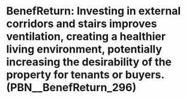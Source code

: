 # BenefReturn: __Investing in external corridors and stairs improves ventilation, creating a healthier living environment, potentially increasing the desirability of the property for tenants or buyers.__ (PBN__BenefReturn_296)

